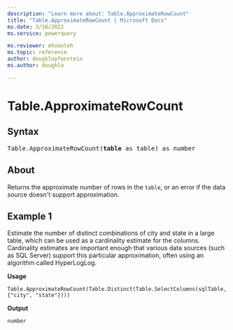```yaml
---
description: "Learn more about: Table.ApproximateRowCount"
title: "Table.ApproximateRowCount | Microsoft Docs"
ms.date: 3/16/2022
ms.service: powerquery

ms.reviewer: ehvonleh
ms.topic: reference
author: dougklopfenstein
ms.author: dougklo

---
```

# Table.ApproximateRowCount

## Syntax

<pre>
Table.ApproximateRowCount(<b>table</b> as table) as number
</pre>

## About

Returns the approximate number of rows in the `table`, or an error if the data source doesn't support approximation.

## Example 1

Estimate the number of distinct combinations of city and state in a large table, which can be used as a cardinality estimate for the columns. Cardinality estimates are important enough that various data sources (such as SQL Server) support this particular approximation, often using an algorithm called HyperLogLog.

**Usage**

```powerquery-m
Table.ApproximateRowCount(Table.Distinct(Table.SelectColumns(sqlTable, {"city", "state"})))
```

**Output**

`number`
